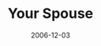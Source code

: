---
layout: message
category: message
series: "Home For The Holidays"
title: "Your Spouse"
date: 2006-12-03
message_id: 40
---